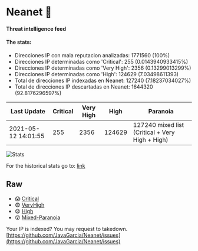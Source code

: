 # Neanet :hocho:
#### Threat intelligence feed
#### The stats:

- Direcciones IP con mala reputacion analizadas: 1771560 (100%)
- Direcciones IP determinadas como 'Critical':  255 (0.0143940933415%)
- Direcciones IP determinadas como 'Very High':  2356 (0.13299013299%)
- Direcciones IP determinadas como 'High':  124629 (7.03498611393)
- Total de direcciones IP indexadas en Neanet:  127240 (7.18237034027%)
- Total de direcciones IP descartadas en Neanet:  1644320 (92.8176296597%)

| Last Update | Critical | Very High | High | Paranoia |
| --- | --- | --- | --- | --- |
| 2021-05-12 14:01:55 | 255 | 2356 | 124629 | 127240 mixed list (Critical + Very High + High)|

![Stats](https://docs.google.com/spreadsheets/d/e/2PACX-1vSnaNMIXVabIpDJjufMlzH7poXnshF3mgd8Is1g9ytUEzVsP5my4Trn8f-xkoLLQ38xpL3HtmUexLo6/pubchart?oid=501124687&format=image)

For the historical stats go to: [link](/stats.csv)
## Raw
- :scream: [Critical](https://raw.githubusercontent.com/JavaGarcia/Neanet/master/blacklists/neanet_critical.txt)
- :fearful: [VeryHigh](https://raw.githubusercontent.com/JavaGarcia/Neanet/master/blacklists/neanet_veryHigh.txtt)
- :frowning: [High](https://raw.githubusercontent.com/JavaGarcia/Neanet/master/blacklists/neanet_high.txt)
- :dizzy_face: [Mixed-Paranoia](https://raw.githubusercontent.com/JavaGarcia/Neanet/master/blacklists/neanet_all.txt)


Your IP is indexed? You may request to takedown. [https://github.com/JavaGarcia/Neanet/issues](https://github.com/JavaGarcia/Neanet/issues)








































































































































































































































































































































































































































































































































































































































































































































































































































































































































































































































































































































































































































































































































































































































































































































































































































































































































































































































































































































































































































































































































































































































































































































































































































































































































































































































































































































































































































































































































































































































































































































































































































































































































































































































































































































































































































































































































































































































































































































































































































































































































































































































































































































































































































































































































































































































































































































































































































































































































































































































































































































































































































































































































































































































































































































































































































































































































































































































































































































































































































































































































































































































































































































































































































































































